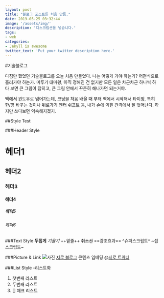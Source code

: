```yaml
---
layout: post
title: "블로그 포스트를 처음 만듬."
date: 2019-05-25 03:32:44
image: '/assets/img/'
description: '디스크립션을 넣습니다.'
tags:
- web
categories:
- Jekyll is awesome
twitter_text: 'Put your twitter description here.'
---
```


#기술블로그

다짐만 했었던 기술블로그를 오늘 처음 만들었다.
나는 어떻게 가야 하는가? 어떤식으로 흘러가야 하는가.
미루기 대마왕, 아직 정해진 건 없지만 모든 일은 차근차근 하나씩 하다 보면 큰 그림이 잡히고, 큰 그림 안에서 꾸준히 해나가면 되는거야.

맥에서 윈도우로 넘어가는데, 코딩을 처음 배울 때 부터 맥에서 시작해서 타이핑, 특히 한/영 바꾸는 것이나 뒤로가기 엔터 쉬프트 등, 내가 손에 익힌 간격에서 잘 벗어난다. 하지만 쓰다보면 익숙해지겠지.


##Style Test


###Header Style
# 헤더1
## 헤더2
### 헤더3
#### 헤더4
##### 헤더5
###### 헤더6

###Text Style
**두껍게**
*기울기*
++밑줄++
~~취소선~~
==강조효과==
^슈퍼스크립트^
~섭스크립트~

###Picture & Link
![사진](#)
[지로 블로그](#)
콘텐츠 임베딩
@[지로 트위터](https://twitter.com/ziro2th/status/1131973570400096257)

###List Style
-리스트화
1. 첫번째 리스트
2. 두번째 리스트
3. [] 체크 리스트

